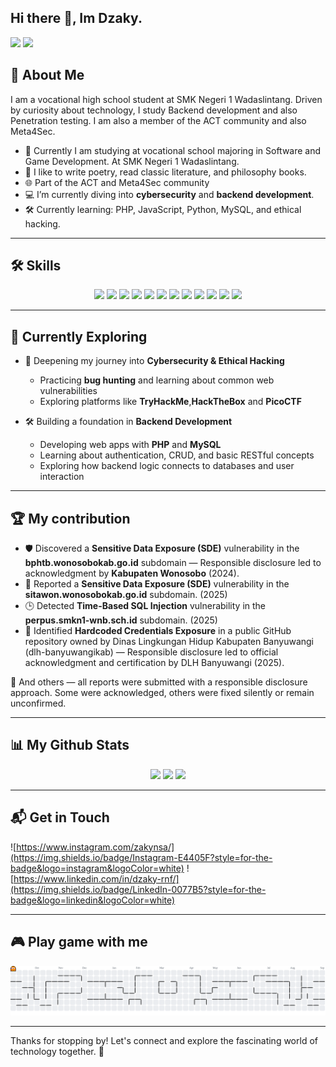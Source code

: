 ## Hi there 👋, Im Dzaky.

<p>
  <img src="https://media4.giphy.com/media/v1.Y2lkPTc5MGI3NjExM3FwNGI0amV1bXlnZHhvMnlrZW1zNzJsZTR3d3VlYzMzMW5zeDMwYyZlcD12MV9pbnRlcm5hbF9naWZfYnlfaWQmY3Q9Zw/GRanCKIU5KoXSnVloU/giphy.gif" width="49%" />
  <img src="https://media.giphy.com/media/v1.Y2lkPTc5MGI3NjExemthNTV2OGZweGJqaTBxNjA5Y3BjMWxxOGdxaHMyOHZoMGt3c2FldCZlcD12MV9naWZzX3NlYXJjaCZjdD1n/B3FXO4TxHOYfUWjJms/giphy.gif" width="49%" />
</p>

## 🚀 About Me

I am a vocational high school student at SMK Negeri 1 Wadaslintang. Driven by curiosity about technology, I study Backend development and also Penetration testing. I am also a member of the ACT community and also Meta4Sec.

- 🔭 Currently I am studying at vocational school majoring in Software and Game Development. At SMK Negeri 1 Wadaslintang.
- 📝 I like to write poetry, read classic literature, and philosophy books.
- 🌐 Part of the ACT and Meta4Sec community
- 💻 I’m currently diving into **cybersecurity** and **backend development**.
- 🛠️ Currently learning: PHP, JavaScript, Python, MySQL, and ethical hacking.

---

## 🛠️ Skills
<div align="center">
  <img src="https://img.shields.io/badge/burpsuite-FF6633?style=for-the-badge&logo=burpsuite&logoColor=white"/>
  <img src="https://img.shields.io/badge/metasploit-2596CD?style=for-the-badge&logo=metasploit&logoColor=white" />
  <img src="https://img.shields.io/badge/MySQL-005C84?style=for-the-badge&logo=mysql&logoColor=white" />
  <img src="https://img.shields.io/badge/VSCode-0078D4?style=for-the-badge&logo=visual%20studio%20code&logoColor=white" />
  <img src="https://img.shields.io/badge/HTML5-E34F26?style=for-the-badge&logo=html5&logoColor=white" />
  <img src="https://img.shields.io/badge/PHP-777BB4?style=for-the-badge&logo=php&logoColor=white" />
  <img src="https://img.shields.io/badge/Python-FFD43B?style=for-the-badge&logo=python&logoColor=blue" />
  <img src="https://img.shields.io/badge/Kali_Linux-557C94?style=for-the-badge&logo=kali-linux&logoColor=white" />
  <img src="https://img.shields.io/badge/Ubuntu-E95420?style=for-the-badge&logo=ubuntu&logoColor=white" />
  <img src="https://img.shields.io/badge/Windows-0078D6?style=for-the-badge&logo=windows&logoColor=white" />
  <img src="https://img.shields.io/badge/TryHackMe-212C42?style=for-the-badge&logo=TryHackMe&logoColor=white" />
  <img src="https://img.shields.io/badge/Wireshark-1679A7?style=for-the-badge&logo=Wireshark&logoColor=white" />
</div>

---

## 🌱 Currently Exploring

- 🔐 Deepening my journey into **Cybersecurity & Ethical Hacking**  
  - Practicing **bug hunting** and learning about common web vulnerabilities    
  - Exploring platforms like **TryHackMe**,**HackTheBox** and **PicoCTF**

- 🛠️ Building a foundation in **Backend Development**  
  - Developing web apps with **PHP** and **MySQL**  
  - Learning about authentication, CRUD, and basic RESTful concepts  
  - Exploring how backend logic connects to databases and user interaction

---

 ## 🏆 My contribution 
- 🛡️ Discovered a **Sensitive Data Exposure (SDE)** vulnerability in the **bphtb.wonosobokab.go.id** subdomain — Responsible disclosure led to acknowledgment by **Kabupaten Wonosobo** (2024).
- 📄 Reported a **Sensitive Data Exposure (SDE)** vulnerability in the **sitawon.wonosobokab.go.id** subdomain. (2025)
- 🕒 Detected **Time-Based SQL Injection** vulnerability in the **perpus.smkn1-wnb.sch.id** subdomain. (2025)
- 🔑 Identified **Hardcoded Credentials Exposure** in a public GitHub repository owned by Dinas Lingkungan Hidup Kabupaten Banyuwangi (dlh-banyuwangikab) — Responsible disclosure led to official acknowledgment and certification by DLH Banyuwangi (2025).

📝 And others — all reports were submitted with a responsible disclosure approach. Some were acknowledged, others were fixed silently or remain unconfirmed.

---

## 📊 My Github Stats
<div align="center">
  <img src="https://github-readme-stats.vercel.app/api?username=KyzaaDev&hide=contribs,prs&show_icons=true&theme=omni" height="150"/>
  <img src="https://nirzak-streak-stats.vercel.app/?user=KyzaaDev&theme=omni&hide_border=false" height="150"/>
  <img src="https://github-readme-stats.vercel.app/api/top-langs/?username=KyzaaDev&theme=omni&hide_border=false&include_all_commits=false&count_private=false&layout=compact" height="150"/>
</div>

---

## 📬 Get in Touch
![https://www.instagram.com/zakynsa/](https://img.shields.io/badge/Instagram-E4405F?style=for-the-badge&logo=instagram&logoColor=white) ![https://www.linkedin.com/in/dzaky-rnf/](https://img.shields.io/badge/LinkedIn-0077B5?style=for-the-badge&logo=linkedin&logoColor=white)

---

## 🎮 Play game with me
<picture>
  <source media="(prefers-color-scheme: dark)" srcset="https://raw.githubusercontent.com/KyzaaDev/KyzaaDev/output/pacman-contribution-graph-dark.svg">
  <source media="(prefers-color-scheme: light)" srcset="https://raw.githubusercontent.com/KyzaaDev/KyzaaDev/output/pacman-contribution-graph.svg">
  <img alt="pacman contribution graph" src="https://raw.githubusercontent.com/KyzaaDev/KyzaaDev/output/pacman-contribution-graph.svg">
</picture>

---

Thanks for stopping by! Let's connect and explore the fascinating world of technology together. 🚀

